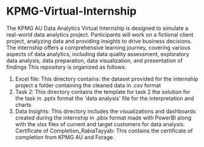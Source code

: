 # KPMG-Virtual-Internship
The KPMG AU Data Analytics Virtual Internship is designed to simulate a real-world data analytics project. Participants will work on a fictional client project, analyzing data and providing insights to drive business decisions. The internship offers a comprehensive learning journey, covering various aspects of data analytics, including data quality assessment, exploratory data analysis, data preparation, data visualization, and presentation of findings
This repository is organized as follows:
1. Excel file: This directory contains:
the dataset provided for the internship project
a folder containing the cleaned data in .csv format 
2. Task 2: This directory contains
the template for task 2
the solution for the task in .pptx format
the 'data analysis' file for the interpretation and charts
3. Data Insights: This directory includes the visualizations and dashboards created during the internship in .pbix format made with PowerBI along with the xlsx files of current and target customers for data analysis.
Certificate of Completion_RabiaTayyab: This contains the certificate of completion from KPMG AU and Forage.
